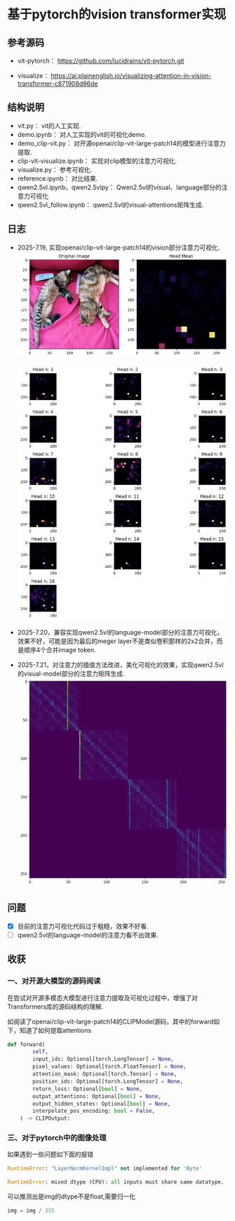 # 基于pytorch的vision transformer实现

## 参考源码

- vit-pytorch： https://github.com/lucidrains/vit-pytorch.git  

- visualize： https://ai.plainenglish.io/visualizing-attention-in-vision-transformer-c871908d86de

## 结构说明

- vit.py： vit的人工实现.
- demo.ipynb： 对人工实现的vit的可视化demo.
- demo_clip-vit.py： 对开源openai/clip-vit-large-patch14的模型进行注意力提取.
- clip-vit-visualize.ipynb： 实现对clip模型的注意力可视化.
- visualize.py： 参考可视化.
- reference.ipynb： 对比结果.
- qwen2.5vl.ipynb、qwen2.5vlpy： Qwen2.5vl的visual、language部分的注意力可视化
- qwen2.5vl_follow.ipynb： qwen2.5vl的visual-attentions矩阵生成.

## 日志

- 2025-7.19, 实现openai/clip-vit-large-patch14的vision部分注意力可视化.
  ![mean](demo_images/output_mean.png)
  
  ![each_head](demo_images/output_clip.png)

- 2025-7.20，兼容实现qwen2.5vl的language-model部分的注意力可视化，效果不好，可能是因为最后的meger layer不是类似卷积那样的2x2合并，而是顺序4个合并image token.

- 2025-7.21，对注意力的插值方法改进，美化可视化的效果，实现qwen2.5vl的visual-model部分的注意力矩阵生成.
  ![qwen-visual-attn-matrix](demo_images/output.png)


## 问题

- [x] 目前的注意力可视化代码过于粗糙，效果不好看.
- [ ] qwen2.5vl的language-model的注意力看不出效果.

## 收获

### 一、对开源大模型的源码阅读

在尝试对开源多模态大模型进行注意力提取及可视化过程中，增强了对Transformers库的源码结构的理解.

如阅读了openai/clip-vit-large-patch14的CLIPModel源码，其中的forward如下，知道了如何提取attentions

```py
def forward(
        self,
        input_ids: Optional[torch.LongTensor] = None,
        pixel_values: Optional[torch.FloatTensor] = None,
        attention_mask: Optional[torch.Tensor] = None,
        position_ids: Optional[torch.LongTensor] = None,
        return_loss: Optional[bool] = None,
        output_attentions: Optional[bool] = None,
        output_hidden_states: Optional[bool] = None,
        interpolate_pos_encoding: bool = False,
    ) -> CLIPOutput:
```

### 三、对于pytorch中的图像处理

如果遇到一些问题如下面的报错
```py
RuntimeError: "LayerNormKernelImpl" not implemented for 'Byte'
```

```py
RuntimeError: mixed dtype (CPU): all inputs must share same datatype.
```

可以推测出是img的dtype不是float,需要归一化

```py
img = img / 255
```